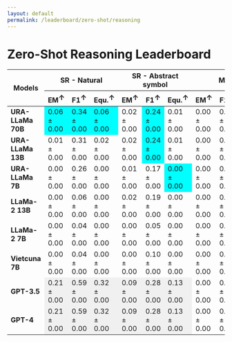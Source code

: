 ```yaml
---
layout: default
permalink: /leaderboard/zero-shot/reasoning
---
```

# Zero-Shot Reasoning Leaderboard

<table class="table table-bordered table-sm w-100 dtHorizontalTable" cellspacing="0">
  <thead>
    <tr>
      <th rowspan="2" class="text-center align-middle"><b>Models</b></th>
      <th colspan="3" class="text-center"><b>SR - Natural</b></th>
      <th colspan="3" class="text-center"><b>SR - Abstract symbol</b></th>
      <th colspan="3" class="text-center"><b>MATH</b></th>
    </tr>
    <tr>
      <th class="text-center"><b>EM<span style="vertical-align: super;">↑</span></b></th>
      <th class="text-center"><b>F1<span style="vertical-align: super;">↑</span></b></th>
      <th class="text-center"><b>Equ.<span style="vertical-align: super;">↑</span></b></th>
      <th class="text-center"><b>EM<span style="vertical-align: super;">↑</span></b></th>
      <th class="text-center"><b>F1<span style="vertical-align: super;">↑</span></b></th>
      <th class="text-center"><b>Equ.<span style="vertical-align: super;">↑</span></b></th>
      <th class="text-center"><b>EM<span style="vertical-align: super;">↑</span></b></th>
      <th class="text-center"><b>F1<span style="vertical-align: super;">↑</span></b></th>
      <th class="text-center"><b>Equ.<span style="vertical-align: super;">↑</span></b></th>
    </tr>
  </thead>
  <tbody>
    <tr>
      <td class="text-center"><b>URA-LLaMa 70B</b></td>
      <td class="text-center" style="background-color: cyan;">0.06 ± 0.00</td>
      <td class="text-center" style="background-color: cyan;">0.34 ± 0.00</td>
      <td class="text-center" style="background-color: cyan;">0.06 ± 0.00</td>
      <td class="text-center">0.02 ± 0.00</td>
      <td class="text-center" style="background-color: cyan;">0.24 ± 0.00</td>
      <td class="text-center">0.01 ± 0.00</td>
      <td class="text-center">0.00 ± 0.00</td>
      <td class="text-center">0.01 ± 0.00</td>
      <td class="text-center" style="background-color: cyan;">0.24 ± 0.02</td>
    </tr>
    <tr>
      <td class="text-center"><b>URA-LLaMa 13B</b></td>
      <td class="text-center">0.01 ± 0.00</td>
      <td class="text-center">0.31 ± 0.00</td>
      <td class="text-center">0.02 ± 0.00</td>
      <td class="text-center">0.02 ± 0.00</td>
      <td class="text-center" style="background-color: cyan;">0.24 ± 0.00</td>
      <td class="text-center">0.01 ± 0.00</td>
      <td class="text-center">0.00 ± 0.00</td>
      <td class="text-center">0.00 ± 0.00</td>
      <td class="text-center">0.14 ± 0.02</td>
    </tr>
    <tr>
      <td class="text-center"><b>URA-LLaMa 7B</b></td>
      <td class="text-center">0.00 ± 0.00</td>
      <td class="text-center">0.26 ± 0.00</td>
      <td class="text-center">0.00 ± 0.00</td>
      <td class="text-center">0.01 ± 0.00</td>
      <td class="text-center">0.17 ± 0.00</td>
      <td class="text-center" style="background-color: cyan;">0.00 ± 0.00</td>
      <td class="text-center">0.00 ± 0.00</td>
      <td class="text-center">0.00 ± 0.00</td>
      <td class="text-center">0.05 ± 0.01</td>
    </tr>
    <tr>
      <td class="text-center"><b>LLaMa-2 13B</b></td>
      <td class="text-center">0.00 ± 0.00</td>
      <td class="text-center">0.06 ± 0.00</td>
      <td class="text-center">0.00 ± 0.00</td>
      <td class="text-center">0.02 ± 0.00</td>
      <td class="text-center">0.19 ± 0.00</td>
      <td class="text-center">0.00 ± 0.00</td>
      <td class="text-center">0.00 ± 0.00</td>
      <td class="text-center">0.00 ± 0.00</td>
      <td class="text-center">0.16 ± 0.02</td>
    </tr>
    <tr>
      <td class="text-center"><b>LLaMa-2 7B</b></td>
      <td class="text-center">0.00 ± 0.00</td>
      <td class="text-center">0.04 ± 0.00</td>
      <td class="text-center">0.00 ± 0.00</td>
      <td class="text-center">0.00 ± 0.00</td>
      <td class="text-center">0.05 ± 0.00</td>
      <td class="text-center">0.00 ± 0.00</td>
      <td class="text-center">0.00 ± 0.00</td>
      <td class="text-center">0.00 ± 0.00</td>
      <td class="text-center">0.06 ± 0.01</td>
    </tr>
    <tr>
      <td class="text-center"><b>Vietcuna 7B</b></td>
      <td class="text-center">0.00 ± 0.00</td>
      <td class="text-center">0.04 ± 0.00</td>
      <td class="text-center">0.00 ± 0.00</td>
      <td class="text-center">0.00 ± 0.00</td>
      <td class="text-center">0.10 ± 0.00</td>
      <td class="text-center">0.00 ± 0.00</td>
      <td class="text-center">0.00 ± 0.00</td>
      <td class="text-center">0.00 ± 0.00</td>
      <td class="text-center">0.01 ± 0.00</td>
    </tr>
    <tr>
      <td class="text-center"><b>GPT-3.5</b></td>
      <td class="text-center" style="background-color: #f0f0f0;">0.21 ± 0.00</td>
      <td class="text-center" style="background-color: #f0f0f0;">0.59 ± 0.00</td>
      <td class="text-center" style="background-color: #f0f0f0;">0.32 ± 0.00</td>
      <td class="text-center" style="background-color: #f0f0f0;">0.09 ± 0.00</td>
      <td class="text-center" style="background-color: #f0f0f0;">0.28 ± 0.00</td>
      <td class="text-center" style="background-color: #f0f0f0;">0.13 ± 0.00</td>
      <td class="text-center">0.00 ± 0.00</td>
      <td class="text-center">0.01 ± 0.00</td>
      <td class="text-center">0.72 ± 0.02</td>
    </tr>
    <tr>
      <td class="text-center"><b>GPT-4</b></td>
      <td class="text-center" style="background-color: #f0f0f0;">0.21 ± 0.00</td>
      <td class="text-center" style="background-color: #f0f0f0;">0.59 ± 0.00</td>
      <td class="text-center" style="background-color: #f0f0f0;">0.32 ± 0.00</td>
      <td class="text-center" style="background-color: #f0f0f0;">0.09 ± 0.00</td>
      <td class="text-center" style="background-color: #f0f0f0;">0.28 ± 0.00</td>
      <td class="text-center" style="background-color: #f0f0f0;">0.13 ± 0.00</td>
      <td class="text-center">0.00 ± 0.00</td>
      <td class="text-center">0.01 ± 0.00</td>
      <td class="text-center" style="background-color: #f0f0f0;">0.76 ± 0.02</td>
    </tr>
  </tbody>
</table>
